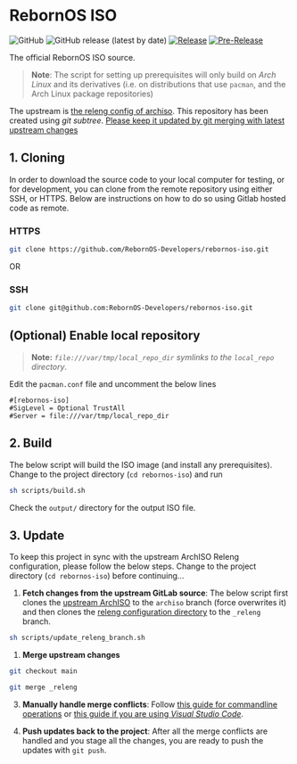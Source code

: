 # RebornOS ISO

![GitHub](https://img.shields.io/github/license/rebornos-developers/rebornos-iso)
![GitHub release (latest by date)](https://img.shields.io/github/v/release/rebornos-developers/rebornos-iso)
[![Release](https://github.com/RebornOS-Developers/rebornos-iso/actions/workflows/release.yml/badge.svg)](https://github.com/RebornOS-Developers/rebornos-iso/actions/workflows/release.yml)
[![Pre-Release](https://github.com/RebornOS-Developers/rebornos-iso/actions/workflows/pre_release.yml/badge.svg)](https://github.com/RebornOS-Developers/rebornos-iso/actions/workflows/pre_release.yml)

The official RebornOS ISO source.

> **Note**: The script for setting up prerequisites will only build on *Arch Linux* and its derivatives (i.e. on distributions that use `pacman`, and the Arch Linux package repositories)

The upstream is [the releng config of archiso](https://gitlab.archlinux.org/archlinux/archiso/-/tree/master/configs/releng).
This repository has been created using *git subtree*. [Please keep it updated by git merging with latest upstream changes](https://github.com/RebornOS-Developers/rebornos-iso#3-update)

## 1. Cloning

In order to download the source code to your local computer for testing, or for development, you can clone from the remote repository using either SSH, or HTTPS. Below are instructions on how to do so using Gitlab hosted code as remote.

### HTTPS

```bash
git clone https://github.com/RebornOS-Developers/rebornos-iso.git 
```

OR

### SSH

```bash
git clone git@github.com:RebornOS-Developers/rebornos-iso.git
```

## (Optional) Enable local repository
> **Note:** *`file:///var/tmp/local_repo_dir` symlinks to the `local_repo` directory*.

Edit the `pacman.conf` file and uncomment the below lines
```
#[rebornos-iso]
#SigLevel = Optional TrustAll
#Server = file:///var/tmp/local_repo_dir
```

## 2. Build

The below script will build the ISO image (and install any prerequisites). Change to the project directory (`cd rebornos-iso`) and run

```bash
sh scripts/build.sh
```
Check the `output/` directory for the output ISO file.

## 3. Update

To keep this project in sync with the upstream ArchISO Releng configuration, please follow the below steps. Change to the project directory (`cd rebornos-iso`) before continuing...

1. **Fetch changes from the upstream GitLab source**: The below script first clones the [upstream ArchISO](https://gitlab.archlinux.org/archlinux/archiso) to the `archiso` branch (force overwrites it) and then clones the [releng configuration directory](https://gitlab.archlinux.org/archlinux/archiso/-/tree/master/configs/releng) to the `_releng` branch.
```sh
sh scripts/update_releng_branch.sh
```

1. **Merge upstream changes**
```sh
git checkout main

git merge _releng
```

3. **Manually handle merge conflicts**: Follow [this guide for commandline operations](https://www.atlassian.com/git/tutorials/using-branches/merge-conflicts) or [this guide if you are using *Visual Studio Code*](https://code.visualstudio.com/docs/sourcecontrol/overview#_merge-conflicts).

4. **Push updates back to the project**: After all the merge conflicts are handled and you stage all the changes, you are ready to push the updates with `git push`.
